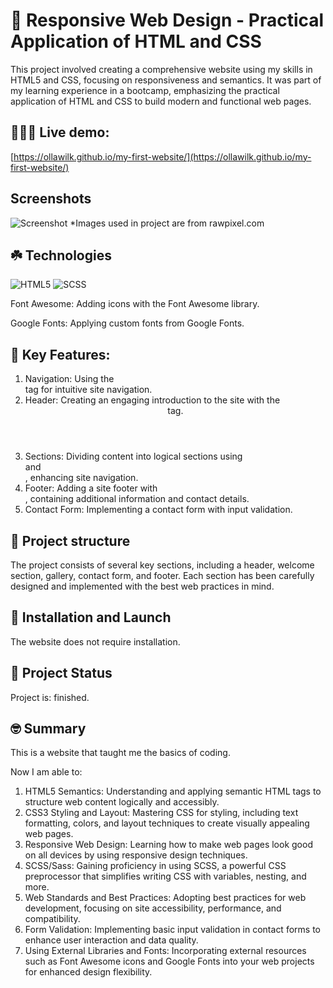 # 🌸 Responsive Web Design - Practical Application of HTML and CSS
This project involved creating a comprehensive website using my skills in HTML5 and CSS, focusing on responsiveness and semantics. It was part of my learning experience in a bootcamp, emphasizing the practical application of HTML and CSS to build modern and functional web pages.

## 🙋🏼‍♀️ **Live demo:**
[https://ollawilk.github.io/my-first-website/](https://ollawilk.github.io/my-first-website/)

## Screenshots
![Screenshot](images/screenshot.png)
*Images used in project are from rawpixel.com 

## ☘️ Technologies
![HTML5]( https://img.shields.io/badge/html5-%23E34F26.svg?style=for-the-badge&logo=html5&logoColor=white)
![SCSS](https://img.shields.io/badge/javascript-%23323330.svg?style=for-the-badge&logo=javascript&logoColor=%23F7DF1E)

Font Awesome: Adding icons with the Font Awesome library.

Google Fonts: Applying custom fonts from Google Fonts.

## 🌻 Key Features:

1. Navigation: Using the <nav> tag for intuitive site navigation.
2. Header: Creating an engaging introduction to the site with the <header> tag.
3. Sections: Dividing content into logical sections using <section> and <div>, enhancing site navigation.
4. Footer: Adding a site footer with <footer>, containing additional information and contact details.
5. Contact Form: Implementing a contact form with input validation.


## 🌺 Project structure

The project consists of several key sections, including a header, welcome section, gallery, contact form, and footer. Each section has been carefully designed and implemented with the best web practices in mind.

## 🌹 Installation and Launch

The website does not require installation.

## :racehorse: Project Status 
Project is: finished.


## 🤓 Summary 
This is a website that taught me the basics of coding. 

Now I am able to:
1. HTML5 Semantics: Understanding and applying semantic HTML tags to structure web content logically and accessibly.
2. CSS3 Styling and Layout: Mastering CSS for styling, including text formatting, colors, and layout techniques to create visually appealing web pages.
3. Responsive Web Design: Learning how to make web pages look good on all devices by using responsive design techniques.
4. SCSS/Sass: Gaining proficiency in using SCSS, a powerful CSS preprocessor that simplifies writing CSS with variables, nesting, and more.
5. Web Standards and Best Practices: Adopting best practices for web development, focusing on site accessibility, performance, and compatibility.
6. Form Validation: Implementing basic input validation in contact forms to enhance user interaction and data quality.
7. Using External Libraries and Fonts: Incorporating external resources such as Font Awesome icons and Google Fonts into your web projects for enhanced design flexibility.



